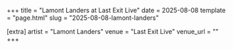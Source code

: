 +++
title = "Lamont Landers at Last Exit Live"
date = 2025-08-08
template = "page.html"
slug = "2025-08-08-lamont-landers"

[extra]
artist = "Lamont Landers"
venue = "Last Exit Live"
venue_url = ""
+++
